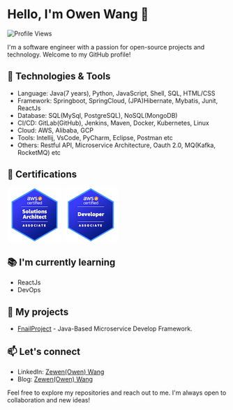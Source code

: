 # Hello, I'm Owen Wang 👋

![Profile Views](https://komarev.com/ghpvc/?username=zewenw)

I'm a software engineer with a passion for open-source projects and technology. Welcome to my GitHub profile!


## 🔧 Technologies & Tools

- Language: Java(7 years), Python, JavaScript, Shell, SQL, HTML/CSS
- Framework: Springboot, SpringCloud, (JPA)Hibernate, Mybatis, Junit, ReactJs
- Database: SQL(MySql, PostgreSQL), NoSQL(MongoDB)
- CI/CD: GitLab(GitHub), Jenkins, Maven, Docker, Kubernetes, Linux
- Cloud: AWS, Alibaba, GCP
- Tools: 	Intellij, VsCode, PyCharm, Eclipse, Postman etc
- Others: Restful API, Microservice Architecture, Oauth 2.0, MQ(Kafka, RocketMQ) etc

## :medal_sports: Certifications

![AWS Certified Solutions Architect - Associate](https://github.com/zewenw/zewenw/blob/master/aws-certified-solutions-architect-associate.png)
![AWS Certified Developer - Associate](https://github.com/zewenw/zewenw/blob/master/aws-certified-developer-associate.png)

## :books: I'm currently learning

- ReactJs
- DevOps

## 🚀 My projects

- [FnailProject](https://github.com/zewenw/final_project) - Java-Based Microservice Develop Framework.

## 📫 Let's connect

- LinkedIn: [Zewen(Owen) Wang](https://www.linkedin.com/in/owenwang8527/)
- Blog: [Zewen(Owen) Wang](https://www.yuque.com/wangzewen-jlbvo)

Feel free to explore my repositories and reach out to me. I'm always open to collaboration and new ideas!
